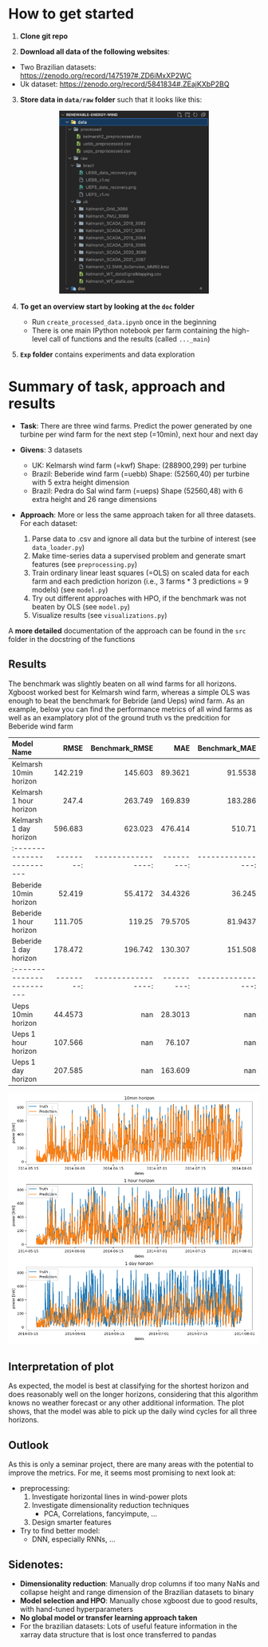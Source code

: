 # How to get started

1. **Clone git repo**

2. **Download all data of the following websites**:
  - Two Brazilian datasets: https://zenodo.org/record/1475197#.ZD6iMxXP2WC
  - Uk dataset: https://zenodo.org/record/5841834#.ZEajKXbP2BQ
    
3. **Store data in `data/raw` folder** such that it looks like this:
<p align="center">
<img src="fig/structure_of_data_folder.png" width="300">
</p>


4. **To get an overview start by looking at the `doc` folder**
    - Run `create_processed_data.ipynb` once in the beginning
    - There is one main IPython notebook per farm containing the high-level call of functions and the results (called `..._main`)

5. **`Exp` folder** contains experiments and data exploration


# Summary of task, approach and results 
- **Task**: There are three wind farms. Predict the power generated by one turbine per wind farm for the next step (=10min), next hour and next day

- **Givens**: 3 datasets 
    - UK: Kelmarsh wind farm (=kwf) Shape: (288900,299) per turbine
    - Brazil: Beberide wind farm (=uebb) Shape: (52560,40) per turbine with 5 extra height dimension
    - Brazil: Pedra do Sal wind farm (=ueps) Shape (52560,48) with 6 extra height and 26 range dimensions

- **Approach**: More or less the same approach taken for all three datasets. For each dataset: 
    1. Parse data to .csv and ignore all data but the turbine of interest (see `data_loader.py`)
    2. Make time-series data a supervised problem and generate smart features (see `preprocessing.py`)
    3. Train ordinary linear least squares (=OLS) on scaled data for each farm and each prediction horizon (i.e., 3 farms * 3 predictions = 9 models) (see `model.py`)
    4. Try out different approaches with HPO, if the benchmark was not beaten by OLS (see `model.py`)
    5. Visualize results (see `visualizations.py`)

A **more detailed** documentation of the approach can be found in the `src` folder in the docstring of the functions

## Results

The benchmark was slightly beaten on all wind farms for all horizons. Xgboost worked best for Kelmarsh wind farm, whereas a simple OLS was enough to beat the benchmark for Bebride (and Ueps) wind farm. As an example, below you can find the performance metrics of all wind farms as well as an examplatory plot of the ground truth vs the predcition for Beberide wind farm

| Model Name              |    RMSE |   Benchmark_RMSE |      MAE |   Benchmark_MAE |
|:------------------------|--------:|-----------------:|---------:|----------------:|
| Kelmarsh 10min horizon  | 142.219 |          145.603 |  89.3621 |         91.5538 |
| Kelmarsh 1 hour horizon | 247.4   |          263.749 | 169.839  |        183.286  |
| Kelmarsh 1 day horizon  | 596.683 |          623.023 | 476.414  |        510.71   |
|:------------------------|--------:|-----------------:|---------:|----------------:|
| Beberide 10min horizon  |  52.419 |          55.4172 |  34.4326 |         36.245  |
| Beberide 1 hour horizon | 111.705 |         119.25   |  79.5705 |         81.9437 |
| Beberide 1 day horizon  | 178.472 |         196.742  | 130.307  |        151.508  |
|:------------------------|--------:|-----------------:|---------:|----------------:|
| Ueps 10min horizon      |  44.4573|              nan |  28.3013 |             nan |
| Ueps 1 hour horizon     | 107.566 |              nan |  76.107  |             nan |
| Ueps 1 day horizon      | 207.585 |              nan | 163.609  |             nan |


<p align="center">
<img src="/fig/Beberide_comparison_pred_truth.png" width="900">
</p>

## Interpretation of plot

As expected, the model is best at classifying for the shortest horizon and does reasonably well on the longer horizons, considering that this algorithm knows no weather forecast or any other additional information. The plot shows, that the model was able to pick up the daily wind cycles for all three horizons.

## Outlook

As this is only a seminar project, there are many areas with the potential to improve the metrics. For me, it seems most promising to next look at:
- preprocessing: 
    1. Investigate horizontal lines in wind-power plots
    2. Investigate dimensionality reduction techniques
        - PCA, Correlations, fancyimpute, ...
    3. Design smarter features
- Try to find better model:
    - DNN, especially RNNs, ...



## Sidenotes:
- **Dimensionality reduction**: Manually drop columns if too many NaNs and collapse height and range dimension of the Brazilian datasets to binary
- **Model selection and HPO**: Manually chose xgboost due to good results, with hand-tuned hyperparameters
- **No global model or transfer learning approach taken**
- For the brazilian datasets: Lots of useful feature information in the xarray data structure that is lost once transferred to pandas


